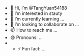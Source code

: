 - 👋 Hi, I’m @TangYuan54188
- 👀 I’m interested in stauty
- 🌱 I’m currently learning ...
- 💞️ I’m looking to collaborate on ...
- 📫 How to reach me ...
- 😄 Pronouns: ...
- - ⚡ Fun fact: ...

<!---
TangYuan54188/TangYuan54188 is a ✨ special ✨ repository because its `README.md` (this file) appears on your GitHub profile.
You can click the Preview link to take a look at your changes.
--->
